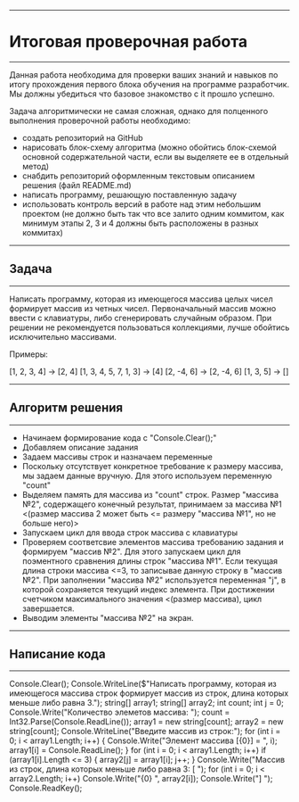 _____________________________________________________________________________________________________________________________________________________

# Итоговая проверочная работа

_____________________________________________________________________________________________________________________________________________________

Данная работа необходима для проверки ваших знаний и навыков по итогу прохождения первого блока обучения на программе разработчик. Мы должны убедиться что базовое знакомство с it прошло успешно.

Задача алгоритмически не самая сложная, однако для полценного выполнения проверочной работы необходимо:

* создать репозиторий на GitHub
* нарисовать блок-схему алгоритма (можно обойтись блок-схемой основной содержательной части, если вы выделяете ее в отдельный метод)
* снабдить репозиторий оформленным текстовым описанием решения (файл README.md)
* написать программу, решающую поставленную задачу
* использовать контроль версий в работе над этим небольшим проектом (не должно быть так что все залито одним коммитом, как минимум этапы 2, 3 и 4 должны быть расположены в разных коммитах)

_____________________________________________________________________________________________________________________________________________________

## Задача

_____________________________________________________________________________________________________________________________________________________

Написать программу, которая из имеющегося массива целых чисел формирует массив из четных чисел. Первоначальный массив можно ввести с клавиатуры, либо сгенерировать случайным образом. При решении не рекомендуется пользоваться коллекциями, лучше обойтись исключительно массивами.

Примеры:

[1, 2, 3, 4] -> [2, 4]
[1, 3, 4, 5, 7, 1, 3] -> [4]
[2, -4, 6] -> [2, -4, 6]
[1, 3, 5] -> []

_____________________________________________________________________________________________________________________________________________________

## Алгоритм решения

_____________________________________________________________________________________________________________________________________________________

* Начинаем формирование кода с "Console.Clear();"
* Добавляем описание задания
* Задаем массивы строк и назначаем переменные
* Поскольку отсутствует конкретное требование к размеру массива, мы задаем данные вручную. Для этого используем переменную "count"
* Выделяем память для массива из "count" строк. Размер "массива №2", содержащего конечный результат, принимаем за массива №1 <(размер массива 2 может быть <= размеру "массива №1", но не больше него)>
* Запускаем цикл для ввода строк массива с клавиатуры
* Проверяем соответсвие элементов массива требованию задания и формируем "массив №2". Для этого запускаем цикл для поэментного сравнения длины строк "массива №1". Если текущая длина строки массива <=3, то записывае данную строку в "массив №2". При заполнении "массива №2" используется переменная "j", в которой сохраняется текущий индекс элемента.
При достижении счетчиком максимального значения <(размер массива), цикл завершается.
* Выводим элементы "массива №2" на экран.

_____________________________________________________________________________________________________________________________________________________

## Написание кода

_____________________________________________________________________________________________________________________________________________________
Console.Clear();
Console.WriteLine($"Написать программу, которая из имеющегося массива строк формирует массив из строк, длина которых меньше либо равна 3.");
string[] array1;
string[] array2;
int count;
int j = 0;
Console.Write("Количество элеметов массива: ");
count = Int32.Parse(Console.ReadLine());
array1 = new string[count];
array2 = new string[count];
Console.WriteLine("Введите массив из строк:");
for (int i = 0; i < array1.Length; i++)
{
    Console.Write("Элемент массива [{0}] = ", i);
    array1[i] = Console.ReadLine();
}
for (int i = 0; i < array1.Length; i++)
    if (array1[i].Length <= 3)
    {
        array2[j] = array1[i];
        j++;
    }
Console.Write("Массив из строк, длина которых меньше либо равна 3: [  ");
for (int i = 0; i < array2.Length; i++)
    Console.Write("{0} ", array2[i]);
Console.Write("] ");
Console.ReadKey();
